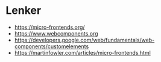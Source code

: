 # Lenker

* https://micro-frontends.org/
* https://www.webcomponents.org
* https://developers.google.com/web/fundamentals/web-components/customelements
* https://martinfowler.com/articles/micro-frontends.html

